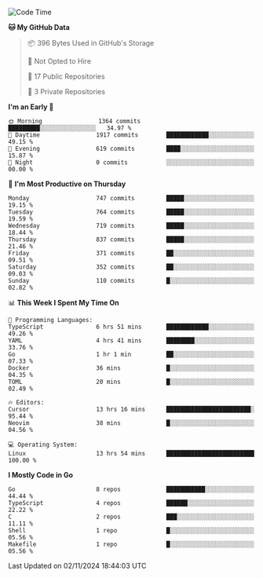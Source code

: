 <!--START_SECTION:waka-->
![Code Time](http://img.shields.io/badge/Code%20Time-923%20hrs%2052%20mins-blue)

**🐱 My GitHub Data** 

> 📦 396 Bytes Used in GitHub's Storage 
 > 
> 🚫 Not Opted to Hire
 > 
> 📜 17 Public Repositories 
 > 
> 🔑 3 Private Repositories 
 > 
**I'm an Early 🐤** 

```text
🌞 Morning                1364 commits        █████████░░░░░░░░░░░░░░░░   34.97 % 
🌆 Daytime                1917 commits        ████████████░░░░░░░░░░░░░   49.15 % 
🌃 Evening                619 commits         ████░░░░░░░░░░░░░░░░░░░░░   15.87 % 
🌙 Night                  0 commits           ░░░░░░░░░░░░░░░░░░░░░░░░░   00.00 % 
```
📅 **I'm Most Productive on Thursday** 

```text
Monday                   747 commits         █████░░░░░░░░░░░░░░░░░░░░   19.15 % 
Tuesday                  764 commits         █████░░░░░░░░░░░░░░░░░░░░   19.59 % 
Wednesday                719 commits         █████░░░░░░░░░░░░░░░░░░░░   18.44 % 
Thursday                 837 commits         █████░░░░░░░░░░░░░░░░░░░░   21.46 % 
Friday                   371 commits         ██░░░░░░░░░░░░░░░░░░░░░░░   09.51 % 
Saturday                 352 commits         ██░░░░░░░░░░░░░░░░░░░░░░░   09.03 % 
Sunday                   110 commits         █░░░░░░░░░░░░░░░░░░░░░░░░   02.82 % 
```


📊 **This Week I Spent My Time On** 

```text
💬 Programming Languages: 
TypeScript               6 hrs 51 mins       ████████████░░░░░░░░░░░░░   49.26 % 
YAML                     4 hrs 41 mins       ████████░░░░░░░░░░░░░░░░░   33.76 % 
Go                       1 hr 1 min          ██░░░░░░░░░░░░░░░░░░░░░░░   07.33 % 
Docker                   36 mins             █░░░░░░░░░░░░░░░░░░░░░░░░   04.35 % 
TOML                     20 mins             █░░░░░░░░░░░░░░░░░░░░░░░░   02.49 % 

🔥 Editors: 
Cursor                   13 hrs 16 mins      ████████████████████████░   95.44 % 
Neovim                   38 mins             █░░░░░░░░░░░░░░░░░░░░░░░░   04.56 % 

💻 Operating System: 
Linux                    13 hrs 54 mins      █████████████████████████   100.00 % 
```

**I Mostly Code in Go** 

```text
Go                       8 repos             ███████████░░░░░░░░░░░░░░   44.44 % 
TypeScript               4 repos             ██████░░░░░░░░░░░░░░░░░░░   22.22 % 
C                        2 repos             ███░░░░░░░░░░░░░░░░░░░░░░   11.11 % 
Shell                    1 repo              █░░░░░░░░░░░░░░░░░░░░░░░░   05.56 % 
Makefile                 1 repo              █░░░░░░░░░░░░░░░░░░░░░░░░   05.56 % 
```




 Last Updated on 02/11/2024 18:44:03 UTC
<!--END_SECTION:waka-->
